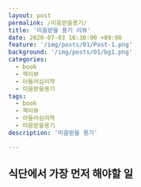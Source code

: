 ```yaml
---
layout: post
permalink: /미움받을용기/
title: '미움받을 용기 리뷰'
date: 2020-07-03 16:30:00 +09:00
feature: '/img/posts/01/Post-1.png'
background: '/img/posts/01/bg1.png'
categories:
  - book
  - 책리뷰
  - 아들러심리학
  - 미움받을용기
tags:
  - book
  - 책리뷰
  - 아들러심리학
  - 미움받을용기
description: '미움받을 용기'

---
```


## 식단에서 가장 먼저 해야할 일

 
